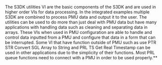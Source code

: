 ﻿The S3DK utilities VI are the basic components of the S3DK and are used in higher order VIs for data processing. In the integrated examples multiple S3DK are combined to process PMU data and output it to the user. The utilities can be used to do more than just deal with PMU data but have many applications with handling data such as cleaning and separating data in arrays. These VIs when used in PMU configuration are able to handle and control data inputted from a PMU and configure that data in a form that can be interrupted. Some VI that have function outside of PMU such as use PTR STR Convert SGL Array to String and PRL TS Get Real Timestamp can be used in other applications due to the simplicity of their functions. Most PRL queue functions need to connect with a PMU in order to be used properly.**
